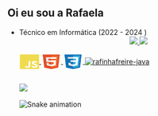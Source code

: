 ## Oi eu sou a Rafaela

<ul>
  
  <li>Técnico em Informática (2022 - 2024 )


<div align="center">
  <a href="https://github.com/rafinhafreire">
    
  <img height="180em" src="https://github-readme-stats-sigma-five.vercel.app/api?username=rafinhafreire&show_icons=true&theme=dracula&include_all_commits=true&count_private=true"/>
    
  <img height="180em" src="https://github-readme-stats-sigma-five.vercel.app/api/top-langs/?rafinhafreire&layout=compact&langs_count=7&theme=dracula"/>
</div>



<div style="display: inline_block"><br>
  <img align="center" alt="rafinhafreire" height="30" width="40" src="https://raw.githubusercontent.com/devicons/devicon/master/icons/javascript/javascript-plain.svg">
  <img align="center" alt="rafinhafreire-HTML" height="30" width="40" src="https://raw.githubusercontent.com/devicons/devicon/master/icons/html5/html5-original.svg">
  <img align="center" alt="rafinhafreire-CSS" height="30" width="40" src="https://raw.githubusercontent.com/devicons/devicon/master/icons/css3/css3-original.svg">
  <img align="center" alt="rafinhafreire-java" height="30" width="40" src="https://cdn.jsdelivr.net/gh/devicons/devicon/icons/java/java-original.svg">
</div>

##


<div> 
  <a href="https://instagram.com/rafs.freire" target="_blank"><img src="https://img.shields.io/badge/-Instagram-%23E4405F?style=for-the-badge&logo=instagram&logoColor=white" target="_blank"></a>

![Snake animation](https://github.com/Fabio-jr-SM/Fabio-jr-SM/blob/output/github-contribution-grid-snake.svg) 
